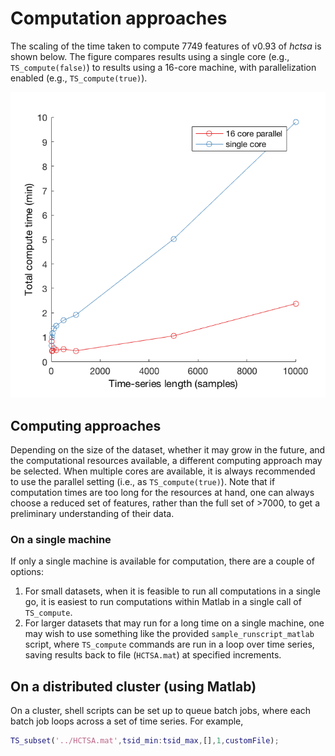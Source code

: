 # Computation approaches

The scaling of the time taken to compute 7749 features of v0.93 of _hctsa_ is shown below. The figure compares results using a single core (e.g., `TS_compute(false)`) to results using a 16-core machine, with parallelization enabled (e.g., `TS_compute(true)`).

![](/assets/computeScaling.png)

## Computing approaches
Depending on the size of the dataset, whether it may grow in the future, and the computational resources available, a different computing approach may be selected. When multiple cores are available, it is always recommended to use the parallel setting (i.e., as `TS_compute(true)`).
Note that if computation times are too long for the resources at hand, one can always choose a reduced set of features, rather than the full set of >7000, to get a preliminary understanding of their data.

### On a single machine
If only a single machine is available for computation, there are a couple of options:

1. For small datasets, when it is feasible to run all computations in a single go, it is easiest to run computations within Matlab in a single call of `TS_compute`.
2. For larger datasets that may run for a long time on a single machine, one may wish to use something like the provided `sample_runscript_matlab` script, where `TS_compute` commands are run in a loop over time series, saving results back to file (`HCTSA.mat`) at specified increments.

## On a distributed cluster (using Matlab)
On a cluster, shell scripts can be set up to queue batch jobs, where each batch job loops across a set of time series.
For example,
```matlab
TS_subset('../HCTSA.mat',tsid_min:tsid_max,[],1,customFile);
```